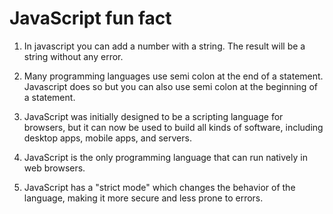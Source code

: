 # JavaScript fun fact

1. In javascript you can add a number with a string. The result will be a string without any error.

2. Many programming languages use semi colon at the end of a statement. Javascript does so but you can also use semi colon at the beginning of a statement.

3. JavaScript was initially designed to be a scripting language for browsers, but it can now be used to build all kinds of software, including desktop apps, mobile apps, and servers.

 4. JavaScript is the only programming language that can run natively in web browsers.

 5. JavaScript has a "strict mode" which changes the behavior of the language, making it more secure and less prone to errors.